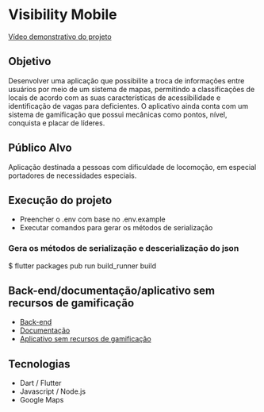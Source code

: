 # Visibility Mobile

[Vídeo demonstrativo do projeto](https://drive.google.com/file/d/1BErUM8ondETNuYJXNFf8lzG_pH16gAPq/view?usp=share_link)

## Objetivo

Desenvolver uma aplicação que possibilite a troca de informações entre usuários por meio de um sistema de mapas, permitindo a classificações de locais de acordo com as suas características de acessibilidade e identificação de vagas para deficientes. O aplicativo ainda conta com um sistema de gamificação que possui mecânicas como pontos, nível, conquista e placar de líderes.

## Público Alvo

Aplicação destinada a pessoas com dificuldade de locomoção, em especial portadores de necessidades especiais.

## Execução do projeto

- Preencher o .env com base no .env.example
- Executar comandos para gerar os métodos de serialização

### Gera os métodos de serialização e descerialização do json 
$ flutter packages pub run build_runner build

## Back-end/documentação/aplicativo sem recursos de gamificação

- [Back-end](https://github.com/alanrps/visibility_api)
- [Documentação](https://github.com/alanrps/visibility_documentation)
- [Aplicativo sem recursos de gamificação](https://github.com/alanrps/visibility_projeto_extensao.git)

## Tecnologias

- Dart / Flutter
- Javascript / Node.js
- Google Maps
